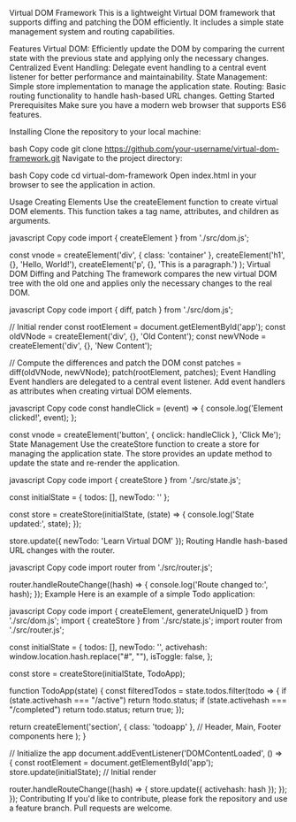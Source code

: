 Virtual DOM Framework
This is a lightweight Virtual DOM framework that supports diffing and patching the DOM efficiently. It includes a simple state management system and routing capabilities.

Features
Virtual DOM: Efficiently update the DOM by comparing the current state with the previous state and applying only the necessary changes.
Centralized Event Handling: Delegate event handling to a central event listener for better performance and maintainability.
State Management: Simple store implementation to manage the application state.
Routing: Basic routing functionality to handle hash-based URL changes.
Getting Started
Prerequisites
Make sure you have a modern web browser that supports ES6 features.

Installing
Clone the repository to your local machine:

bash
Copy code
git clone https://github.com/your-username/virtual-dom-framework.git
Navigate to the project directory:

bash
Copy code
cd virtual-dom-framework
Open index.html in your browser to see the application in action.

Usage
Creating Elements
Use the createElement function to create virtual DOM elements. This function takes a tag name, attributes, and children as arguments.

javascript
Copy code
import { createElement } from './src/dom.js';

const vnode = createElement('div', { class: 'container' },
createElement('h1', {}, 'Hello, World!'),
createElement('p', {}, 'This is a paragraph.')
);
Virtual DOM Diffing and Patching
The framework compares the new virtual DOM tree with the old one and applies only the necessary changes to the real DOM.

javascript
Copy code
import { diff, patch } from './src/dom.js';

// Initial render
const rootElement = document.getElementById('app');
const oldVNode = createElement('div', {}, 'Old Content');
const newVNode = createElement('div', {}, 'New Content');

// Compute the differences and patch the DOM
const patches = diff(oldVNode, newVNode);
patch(rootElement, patches);
Event Handling
Event handlers are delegated to a central event listener. Add event handlers as attributes when creating virtual DOM elements.

javascript
Copy code
const handleClick = (event) => {
console.log('Element clicked!', event);
};

const vnode = createElement('button', { onclick: handleClick }, 'Click Me');
State Management
Use the createStore function to create a store for managing the application state. The store provides an update method to update the state and re-render the application.

javascript
Copy code
import { createStore } from './src/state.js';

const initialState = {
todos: [],
newTodo: ''
};

const store = createStore(initialState, (state) => {
console.log('State updated:', state);
});

store.update({ newTodo: 'Learn Virtual DOM' });
Routing
Handle hash-based URL changes with the router.

javascript
Copy code
import router from './src/router.js';

router.handleRouteChange((hash) => {
console.log('Route changed to:', hash);
});
Example
Here is an example of a simple Todo application:

javascript
Copy code
import { createElement, generateUniqueID } from './src/dom.js';
import { createStore } from './src/state.js';
import router from './src/router.js';

const initialState = {
todos: [],
newTodo: '',
activehash: window.location.hash.replace("#", ""),
isToggle: false,
};

const store = createStore(initialState, TodoApp);

function TodoApp(state) {
const filteredTodos = state.todos.filter(todo => {
if (state.activehash === "/active") return !todo.status;
if (state.activehash === "/completed") return todo.status;
return true;
});

return createElement('section', { class: 'todoapp' },
// Header, Main, Footer components here
);
}

// Initialize the app
document.addEventListener('DOMContentLoaded', () => {
const rootElement = document.getElementById('app');
store.update(initialState); // Initial render

router.handleRouteChange((hash) => {
store.update({ activehash: hash });
});
});
Contributing
If you'd like to contribute, please fork the repository and use a feature branch. Pull requests are welcome.

